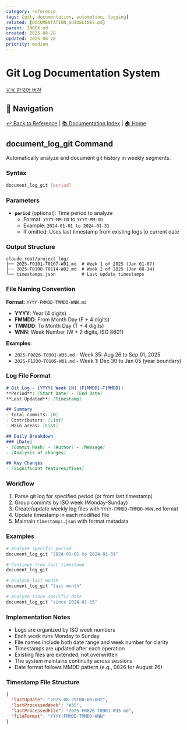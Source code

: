 ```yaml
---
category: reference
tags: [git, documentation, automation, logging]
related: [DOCUMENTATION_GUIDELINES.md]
parent: INDEX.md
created: 2025-08-28
updated: 2025-08-28
priority: medium
---
```


# Git Log Documentation System

[🇰🇷 한국어 버전](./GIT_LOG_DOCUMENTATION_KOR.md)

## 📍 Navigation

[↩️ Back to Reference](./INDEX.md) | [📚 Documentation Index](../INDEX.md) | [🏠 Home](../../../CLAUDE.md)

## document_log_git Command

Automatically analyze and document git history in weekly segments.

### Syntax
```bash
document_log_git [period]
```

### Parameters
- **`period`** (optional): Time period to analyze
  - Format: `YYYY-MM-DD` to `YYYY-MM-DD`
  - Example: `2024-01-01 to 2024-01-31`
  - If omitted: Uses last timestamp from existing logs to current date

### Output Structure
```
claude_root/project_log/
├── 2025-F0101-T0107-W01.md  # Week 1 of 2025 (Jan 01-07)
├── 2025-F0108-T0114-W02.md  # Week 2 of 2025 (Jan 08-14)
└── timestamps.json          # Last update timestamps
```

### File Naming Convention
**Format**: `YYYY-FMMDD-TMMDD-WNN.md`

- **YYYY**: Year (4 digits)
- **FMMDD**: From Month Day (F + 4 digits)
- **TMMDD**: To Month Day (T + 4 digits)  
- **WNN**: Week Number (W + 2 digits, ISO 8601)

**Examples**:
- `2025-F0826-T0901-W35.md` - Week 35: Aug 26 to Sep 01, 2025
- `2025-F1230-T0105-W01.md` - Week 1: Dec 30 to Jan 05 (year boundary)

### Log File Format
```markdown
# Git Log - [YYYY] Week [N] (F[MMDD]-T[MMDD])
**Period**: [Start Date] - [End Date]
**Last Updated**: [Timestamp]

## Summary
- Total commits: [N]
- Contributors: [List]
- Main areas: [List]

## Daily Breakdown
### [Date]
- [Commit Hash] - [Author] - [Message]
- [Analysis of changes]

## Key Changes
- [Significant features/fixes]
```

### Workflow
1. Parse git log for specified period (or from last timestamp)
2. Group commits by ISO week (Monday-Sunday)
3. Create/update weekly log files with `YYYY-FMMDD-TMMDD-WNN.md` format
4. Update timestamp in each modified file
5. Maintain `timestamps.json` with format metadata

### Examples
```bash
# Analyze specific period
document_log_git "2024-01-01 to 2024-01-31"

# Continue from last timestamp
document_log_git

# Analyze last month
document_log_git "last month"

# Analyze since specific date
document_log_git "since 2024-01-15"
```

### Implementation Notes
- Logs are organized by ISO week numbers
- Each week runs Monday to Sunday
- File names include both date range and week number for clarity
- Timestamps are updated after each operation
- Existing files are extended, not overwritten
- The system maintains continuity across sessions
- Date format follows MMDD pattern (e.g., 0826 for August 26)

### Timestamp File Structure
```json
{
  "lastUpdate": "2025-08-29T00:00:00Z",
  "lastProcessedWeek": "W35",
  "lastProcessedFile": "2025-F0826-T0901-W35.md",
  "fileFormat": "YYYY-FMMDD-TMMDD-WNN"
}
```